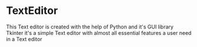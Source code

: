 # TextEditor
This Text editor is created with the help of Python and it's GUI library Tkinter
it's a simple Text editor with almost all essential features a user need in a Text editor 
